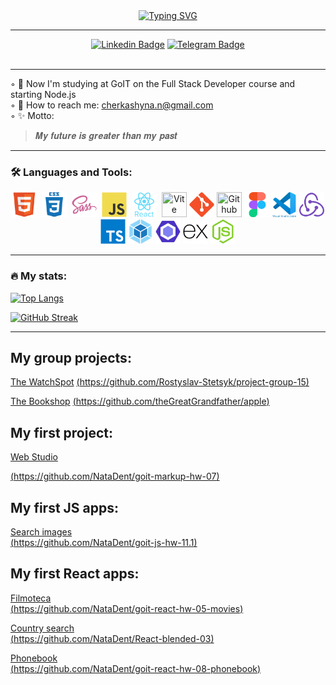 <div id="header" align="center">
<a href="https://git.io/typing-svg"><img src="https://readme-typing-svg.demolab.com?font=Dancing+Script&size=28&duration=3000&pause=1000&color=8520B3&center=true&vCenter=true&multiline=true&random=false&width=500&height=120&lines=Hi!+I'm+Nataliia+Cherkashyna%2C+;beginner+full+stack+web+developer+from+Ukraine.;I+welcome+you+to+my+git+hub!" alt="Typing SVG" /></a>

</div>

---

<div id="badges" align="center">
<a href="https://www.linkedin.com/in/nataliia-cherkashyna-webdev"><img src="https://img.shields.io/badge/LinkedIn-blue?style=plastic&logo=linkedin&logoColor=white" alt="Linkedin Badge"/></a>
 <a href="https://t.me/n_cherkashyna"><img src="https://img.shields.io/badge/Telegram-deepskyblue?style=plastic&logo=telegram&logoColor=white" alt="Telegram Badge"/></a>
</div>
<div align="center"><img src="https://komarev.com/ghpvc/?username=NataDent&style=plastic&color=blueviolet" alt=""/></div>

---

◦ 🧠 Now I'm studying at GoIT on the Full Stack Developer course and starting Node.js  
◦ 📧 How to reach me: [cherkashyna.n@gmail.com](mailto:cherkashyna.n@gmail.com)  
◦ ✨ Motto:

> 𝑴𝒚 𝒇𝒖𝒕𝒖𝒓𝒆 𝒊𝒔 𝒈𝒓𝒆𝒂𝒕𝒆𝒓 𝒕𝒉𝒂𝒏 𝒎𝒚 𝒑𝒂𝒔𝒕

---

### :hammer_and_wrench: Languages and Tools:

<div align="center">
  <img src="https://github.com/devicons/devicon/blob/master/icons/html5/html5-original.svg" title="HTML5" alt="HTML" width="40" height="40"/>&nbsp;
  <img src="https://github.com/devicons/devicon/blob/master/icons/css3/css3-plain-wordmark.svg"  title="CSS3" alt="CSS" width="40" height="40"/>&nbsp;
  <img src="https://github.com/devicons/devicon/blob/master/icons/sass/sass-original.svg"  title="SASS" alt="SASS" width="40" height="40"/>&nbsp;
  <img src="https://github.com/devicons/devicon/blob/master/icons/javascript/javascript-original.svg" title="JavaScript" alt="JavaScript" width="40" height="40"/>&nbsp;
  <img src="https://github.com/devicons/devicon/blob/master/icons/react/react-original-wordmark.svg" title="React" alt="React" width="40" height="40"/>&nbsp;
  <img src="https://www.svgrepo.com/show/374167/vite.svg" title="Vite" **alt="Vite" width="40" height="40"/>
  <img src="https://github.com/devicons/devicon/blob/master/icons/git/git-original.svg" title="Git" **alt="Git" width="40" height="40"/>
  <img src="https://www.svgrepo.com/show/331724/github-code-source.svg" title="Github" **alt="Github" width="40" height="40"/>
  <img src="https://github.com/devicons/devicon/blob/master/icons/figma/figma-original.svg" title="Figma" **alt="Figma" width="40" height="40"/>
  <img src="https://github.com/devicons/devicon/blob/master/icons/vscode/vscode-original-wordmark.svg" title="VSCode" **alt="VSCode" width="40" height="40"/>
  <img src="https://github.com/devicons/devicon/blob/master/icons/redux/redux-original.svg" title="Redux" **alt="Redux" width="40" height="40"/>
  <img src="https://github.com/devicons/devicon/blob/master/icons/typescript/typescript-original.svg" title="Typescript" **alt="Typescript" width="40" height="40"/>
  <img src="https://github.com/devicons/devicon/blob/master/icons/webpack/webpack-original.svg" title="Webpack" **alt="Webpack" width="40" height="40"/>
 <img src="https://github.com/devicons/devicon/blob/master/icons/eslint/eslint-original.svg" title="ESLint" **alt="eslint" width="40" height="40"/>
  <img src="https://github.com/devicons/devicon/blob/master/icons/express/express-original.svg" title="Express" **alt="express" width="40" height="40"/>
<img src="https://github.com/devicons/devicon/blob/master/icons/nodejs/nodejs-original.svg" title="Node" **alt="node" width="40" height="40"/>
</div>

---

### :fire: My stats:

[![Top Langs](https://github-readme-stats.vercel.app/api/top-langs/?username=NataDent&layout=compact&theme=vision-friendly-dark)](https://github.com/NataDent/github-readme-stats)

[![GitHub Streak](http://github-readme-streak-stats.herokuapp.com?user=NataDent&theme=transparent&background=000000)](https://git.io/streak-stats)

---

## My group projects:

[The WatchSpot](https://rostyslav-stetsyk.github.io/project-group-15/)
[(https://github.com/Rostyslav-Stetsyk/project-group-15)](../blob/master/LICENSE)

[The Bookshop](https://github.com/theGreatGrandfather/apple)
[(https://github.com/theGreatGrandfather/apple)](../blob/master/LICENSE)

## My first project:

[Web Studio](https://natadent.github.io/goit-markup-hw-07/)

[(https://github.com/NataDent/goit-markup-hw-07)](../blob/master/LICENSE)

## My first JS apps:

[Search images](https://natadent.github.io/goit-js-hw-11.1/)  
[(https://github.com/NataDent/goit-js-hw-11.1)](../blob/master/LICENSE)

## My first React apps:

[Filmoteca](https://natadent.github.io/goit-react-hw-05-movies/)  
[(https://github.com/NataDent/goit-react-hw-05-movies)](../blob/master/LICENSE)

[Country search](https://natadent.github.io/React-blended-03/)  
[(https://github.com/NataDent/React-blended-03)](../blob/master/LICENSE)

[Phonebook](https://natadent.github.io/React-blended-03/)  
[(https://github.com/NataDent/goit-react-hw-08-phonebook)](../blob/master/LICENSE)
